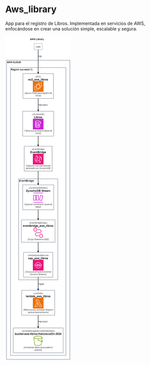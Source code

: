 # Aws_library
App para el registro de Libros. Implementada en servicios de AWS, enfocándose en crear una solución simple, escalable y segura.

![AWS Library](aws_library_architecture.png)
